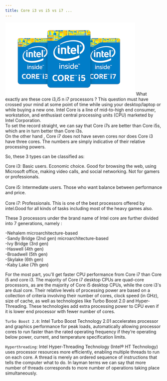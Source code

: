 ```yaml
---
title: Core i3 vs i5 vs i7 ...
---
```



![Emerald](img/intelcore.png "Emerald")
What exactly are these core i3,i5 n i7 processors ? This question must have crossed your mind at some point of time while using your desktop/laptop
or while buying a new one. Intel Core is a line of mid-to-high end consumer, workstation, and enthusiast central processing units (CPU) marketed by
Intel Corporation.<br />
To set the record straight, we can say that Core i7s are better than Core i5s, which are in turn better than Core i3s. <br />
On the other hand , Core i7 does not have
 seven cores nor does Core i3 have three cores. The numbers are simply indicative of their relative processing powers.

So, these 3 types can be classified as:

Core i3: Basic users. Economic choice. Good for browsing the web, using Microsoft office, making video calls, and social networking. Not for gamers or professionals.<br />
<br />
Core i5: Intermediate users. Those who want balance between performance and price.<br />
<br />
Core i7: Professionals. This is one of the best processors offered by intel.Good for all kinds of tasks including most of the heavy games also.


These 3 processors under the brand name of Intel core are further divided into 7 generations, namely :<br />


-Nehalem microarchitecture-based<br />
-Sandy Bridge (2nd gen) microarchitecture-based<br />
-Ivy Bridge (3rd gen)<br />
-Haswell (4th gen)<br />
-Broadwell (5th gen)<br />
-Skylake (6th gen)<br />
-Kaby Lake (7th gen)<br />

For the most part, you'll get faster CPU performance from Core i7 than Core i5 and core i3. The majority of Core i7 desktop CPUs are quad-core processors, as are the majority of Core i5 desktop CPUs, while the core i3's are dual core. Their relative levels of processing power are based on a collection of criteria involving their number of cores, clock speed (in GHz), size of cache, as well as technologies like Turbo Boost 2.0 and Hyper-Threading.
These technologies add extra processing power to CPU even if it is lower end processor with fewer number of cores.

``Turbo Boost 2.0``: Intel Turbo Boost Technology 2.01 accelerates processor and graphics performance for peak loads, automatically allowing processor cores
	     to run faster than the rated operating frequency if they’re operating below power, current, and temperature specification limits.

``Hyperthreading``: Intel Hyper-Threading Technology (Intel® HT Technology) uses processor resources more efficiently, enabling multiple threads to run on each core.
		A thread  is merely an ordered sequence of instructions that tells the computer what to do. In layman terms we can say that more number of threads
corresponds to more number of operations taking place simultaneously.
